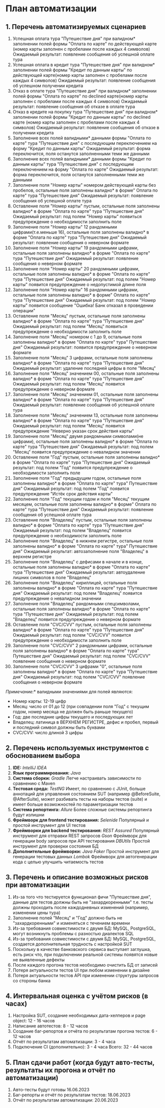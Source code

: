 # План автоматизации

## 1. Перечень автоматизируемых сценариев

1. Успешная оплата тура "Путешествие дня" при валидном* заполнении полей формы "Оплата по карте" по действующей карте  
   (номер карты заполнен с пробелами после каждых 4 символов) 
   Ожидаемый результат: появление сообщения об успешной оплате тура
2. Успешная оплата в кредит тура "Путешествие дня" при валидном* заполнении полей формы "Кредит по данным карты" по
   действующей карте(номер карты заполнен с пробелами после каждых 4 символов) 
   Ожидаемый результат: появление сообщения об успешном получении кредита
3. Отказ в оплате тура "Путешествие дня" при валидном* заполнении полей формы "Оплата по карте" по declined карте(номер
   карты заполнен с пробелами после каждых 4 символов) 
   Ожидаемый результат: появление сообщения об отказе в оплате тура
4. Отказ в кредите на покупку тура "Путешествие дня" при валидном* заполнении полей формы "Кредит по данным карты" по
   declined карте (номер карты заполнен с пробелами после каждых 4 символов) 
   Ожидаемый результат: появление сообщения об отказе в получении кредита
5. Заполнение всех полей валидными* данными формы "Оплата по карте" тура "Путешествие дня" с последующим переключением
   на форму "Кредит по данным карты" 
   Ожидаемый результат: форма переключится, поля останутся заполненными теми же данными
6. Заполнение всех полей валидными* данными формы "Кредит по данным карты" тура "Путешествие дня" с последующим
   переключением на форму "Оплата по карте" 
   Ожидаемый результат: форма переключится, поля останутся заполненными теми же данными
7. Заполнение поля "Номер карты" номером действующей карты без пробелов, остальные поля заполнены валидно* в форме"
   Оплата по карте" тура "Путешествие дня" 
   Ожидаемый результат: появление сообщения об успешной оплате тура
8. Оставление поля "Номер карты" пустым, остальные поля заполнены валидно* в форме "Оплата по карте" тура "Путешествие
   дня" 
   Ожидаемый результат: под полем "Номер карты" появиться предупреждение о необходимости заполнить поле
9. Заполнение поля "Номер карты" 12 рандомными цифрами(т.е.меньше 16), остальные поля заполнены валидно* в форме "Оплата по карте"
    тура "Путешествие дня" 
    Ожидаемый результат: появление сообщения о неверном формате
10. Заполнение поля "Номер карты" 19 рандомными цифрами, остальные поля заполнены валидно* в форме "Оплата по карте"
    тура "Путешествие дня" 
    Ожидаемый результат: появление сообщения о неверном формате
11. Заполнение поля "Номер карты" 20 рандомными цифрами, остальные поля заполнены валидно* в форме "Оплата по карте"
    тура "Путешествие дня" 
    Ожидаемый результат: под полем "Номер карты" появится предупреждение о недопустимой длине поля
12. Заполнение поля "Номер карты" 16 рандомными цифрами, остальные поля заполнены валидно* в форме"
    Оплата по карте" тура "Путешествие дня" 
    Ожидаемый результат: под полем "Номер карты" появится сообщение "Ошибка! Банк отказал в проведении операции"
13. Оставление поля "Месяц" пустым, остальные поля заполнены валидно* в форме "Оплата по карте" тура "Путешествие дня"
    Ожидаемый результат: под полем "Месяц" появиться предупреждение о необходимости заполнить поле
14. Заполнение поля "Месяц" номером с 1 до 9, остальные поля заполнены валидно* в форме "Оплата по карте" тура"
    Путешествие дня" 
    Ожидаемый результат: появится предупреждение о неверном формате
15. Заполнение поля "Месяц" 3 цифрами, остальные поля заполнены валидно* в форме "Оплата по карте" тура "Путешествие
    дня" 
    Ожидаемый результат: удаление последней цифры в поле "Месяц"
16. Заполнение поля "Месяц" значением 00, остальные поля заполнены валидно* в форме "Оплата по карте" тура "Путешествие
    дня" 
    Ожидаемый результат: под полем "Месяц" появится предупреждение о неверном формате
17. Заполнение поля "Месяц" значением 01, остальные поля заполнены валидно* в форме "Оплата по карте" тура "Путешествие
    дня" 
    Ожидаемый результат: появление сообщения об успешной оплате тура
18. Заполнение поля "Месяц" значением 13, остальные поля заполнены валидно* в форме "Оплата по карте" тура "Путешествие
    дня" 
    Ожидаемый результат: под полем "Месяц" появится предупреждение "Неверно указан срок действия карты"
19. Заполнение поля "Месяц" двумя рандомными символами(не цифрами), остальные поля заполнены валидно* в форме "Оплата по
    карте" тура "Путешествие дня" 
    Ожидаемый результат: под полем "Месяц" появится предупреждение о невалидном значении
20. Оставление поля "Год" пустым, остальные поля заполнены валидно* в форме "Оплата по карте" тура "Путешествие дня" 
    Ожидаемый результат: под полем "Год" появится предупреждение о необходимости заполнить поле
21. Заполнение поля "Год" предыдущим годом, остальные поля заполнены валидно* в форме "Оплата по карте" тура"
    Путешествие дня" 
    Ожидаемый результат: под полем "Год" появится предупреждение "Истёк срок действия карты"
22. Заполнение поля "Год" текущим годом и поля "Месяц" текущим месяцем, остальные поля заполнены валидно* в форме"
    Оплата по карте" тура "Путешествие дня" 
    Ожидаемый результат: появление сообщения об успешной оплате тура
23. Оставление поля "Владелец" пустым, остальные поля заполнены валидно* в форме "Оплата по карте" тура "Путешествие
    дня" 
    Ожидаемый результат: под полем "Владелец" появится предупреждение о необходимости заполнить поле
24. Заполнение поля "Владелец" в нижнем регистре, остальные поля заполнены валидно* в форме "Оплата по карте" тура"
    Путешествие дня" 
    Ожидаемый результат: автозаполнение поля "Владелец" в верхнем регистре
25. Заполнение поля "Владелец" с дефисами в начале и в конце, остальные поля заполнены валидно* в форме "Оплата по
    карте" тура "Путешествие дня" 
    Ожидаемый результат: автоудаление лишних символов в поле "Владелец"
26. Заполнение поля "Владелец" кириллицей, остальные поля заполнены валидно* в форме "Оплата по карте" тура "Путешествие
    дня" 
    Ожидаемый результат: под полем "Владелец" появится предупреждение о невалидном значении
27. Заполнение поля "Владелец" рандомными спецсимволами, остальные поля заполнены валидно* в форме "Оплата по карте"
    тура "Путешествие дня" 
    Ожидаемый результат: под полем "Владелец" появится предупреждение о неверном формате
28. Оставление поля "CVC/CVV" пустым, остальные поля заполнены валидно* в форме "Оплата по карте" тура "Путешествие дня" 
    Ожидаемый результат: под полем "CVC/CVV" появится предупреждение о необходимости заполнить поле
29. Заполнение поля "CVC/CVV" 2 рандомными цифрами, остальные поля заполнены валидно* в форме "Оплата по карте" тура"
    Путешествие дня" 
    Ожидаемый результат: под полем "CVC/CVV" появление сообщения о неверном формате
30. Заполнение поля "CVC/CVV" 3 цифрами "0", остальные поля заполнены валидно* в форме "Оплата по карте"
    тура "Путешествие дня" 
    Ожидаемый результат: под полем "CVC/CVV" появление сообщения о неверном формате

*Примечание:** валидными значениями для полей являются:

* Номер карты: 12-19 цифр
* Месяц: число от 01 до 12 (при совпадении поля "Год" с текущим годом, номер месяца не должен быть раньше текущего)
* Год: две последние цифры текущего и последующих лет
* Владелец: латиница в ВЕРХНЕМ РЕГИСТРЕ, дефис и пробел, первый и последний символ должны быть буквами
* CVC/CVV: число длиной 3 цифры

## 2. Перечень используемых инструментов с обоснованием выбора

1. **IDE:** *IntelliJ IDEA*
2. **Язык программирования:** *Java*
3. **Система сборки:** *Gradle* 
   Легче настраивать зависимости по сравнению с Maven
4. **Тестовая среда:** *TestNG* 
   Имеет, по сравнению с JUnit, больше аннотаций для управления состоянием SUT (например @BeforeSuite, @AfterSuite), может разбивать тесты на наборы тестов (suite) и имеет больше возможностей по параметризации тестов
5. **Система репортинга:** *Allure* 
   Более сложные системы репортинга будут излишни
6. **Фреймворк для frontend тестирования:** *Selenide* 
   Популярный и простой инструмент для UI тестов
7. **Фреймворки для backend тестирования:** 
   *REST Assured* 
   Популярный инструмент для отправки REST запросов
   *Gson* 
   Фреймворк для генерации body запросов при API тестирования
   *DBUtils* 
   Простой инструмент для проверки состояния БД
8. **Дополнительные фреймворки:**
   *Java Faker* 
   Простой инструмент для генерации тестовых данных
   *Lombok* 
   Фреймворк для автогенерации кода с целью улучшить читаемость тестов

## 3. Перечень и описание возможных рисков при автоматизации

1. Из-за того что тестируется функционал фичи "Путешествие дня", данные для тестов должны быть не "захардкоренными" т.е. тесты должны проходить после каждодневных изменений (например, изменении цены тура)
2. Заполнение полей "Месяц" и "Год" должно быть не "захардкоренными" и изменяться с течением времени
3. Из-за требования совместимости с двумя БД: MySQL, PostgreSQL, могут возникнуть проблемы с разностью диалектов SQL
4. Из-за требования совместимости с двумя БД: MySQL, PostgreSQL, создается дополнительная трудность с настройкой SUT
5. Поскольку в качестве банковского сервиса выступает заглушка, есть риск что, при подключении реальной системы появятся новые не выявленные дефекты
6. После каждого прогона тестов необходимо очистить БД от записей
7. Потеря актуальности тестов UI при любом изменении в дизайне
8. Потеря актуальности тестов API при изменении структуры запросов со стороны банка

## 4. Интервальная оценка с учётом рисков (в часах)

1. Настройка SUT, создание необходимых дата-хелперов и page object: 12 - 16 часов
2. Написание автотестов: 8 - 12 часов
3. Создание баг-репортов и отчёта по результатам прогона тестов: 6 - 12 часов
4. Отчёт по результатам автоматизации: 3 - 4 часа
5. Подключение CI (дополнительно): 3 - 4 часа Всего: 32 - 44 часов

## 5. План сдачи работ (когда будут авто-тесты, результаты их прогона и отчёт по автоматизации)

1. Авто-тесты будут готовы 16.06.2023
2. Баг-репорты и отчёт по результатам тестов: 18.06.2023
3. Отчёт по результатам автоматизации: 20.06.2023

